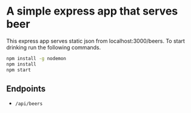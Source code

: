 # A simple express app that serves beer

This express app serves static json from localhost:3000/beers.
To start drinking run the following commands.

```bash
npm install -g nodemon
npm install
npm start
```

## Endpoints

* `/api/beers`